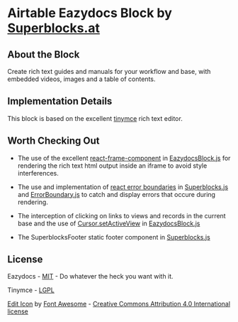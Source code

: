 # Airtable Eazydocs Block by [Superblocks.at](https://superblocks.at)

## About the Block

Create rich text guides and manuals for your workflow and base, with embedded videos, images and a table of contents.

## Implementation Details

This block is based on the excellent [tinymce](https://www.tiny.cloud/) rich text editor.

## Worth Checking Out

- The use of the excellent [react-frame-component](https://www.npmjs.com/package/react-frame-component) in [EazydocsBlock.js](frontend/EazydocsBlock.js) for rendering the rich text html output inside an iframe to avoid style interferences.

- The use and implementation of [react error boundaries](https://reactjs.org/docs/error-boundaries.html) in [Superblocks.js](frontend/Superblocks.js) and [ErrorBoundary.js](frontend/ErrorBoundary.js) to catch and display errors that occure during rendering.

- The interception of clicking on links to views and records in the current base and the use of [Cursor.setActiveView](https://airtable.com/developers/blocks/api/models/Cursor) in [EazydocsBlock.js](frontend/EazydocsBlock.js)

- The SuperblocksFooter static footer component in [Superblocks.js](frontend/Superblocks.js)

## License
Eazydocs - [MIT](LICENSE) - Do whatever the heck you want with it.

Tinymce - [LGPL](https://github.com/tinymce/tinymce/blob/develop/LICENSE.TXT)

[Edit Icon](https://fontawesome.com/icons/edit?style=solid) by [Font Awesome](https://fontawesome.com/) - [Creative Commons Attribution 4.0 International license](https://fontawesome.com/license)
